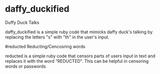 # daffy_duckified
Duffy Duck Talks

daffy_duckified is a simple ruby code that mimicks daffy duck's talking  by replacing the letters "s" with "th" 
in the user's input.

#reducted
Reducting/Cencosring words

reducted is a simple ruby code that censors parts of users input in text and replaces it with the word
"REDUCTED". This can be helpful in censoring words or passwords 
